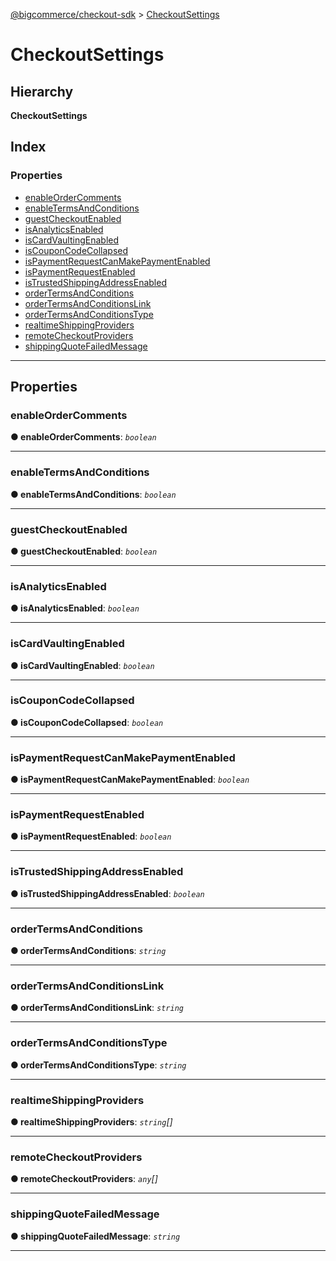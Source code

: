 [@bigcommerce/checkout-sdk](../README.md) > [CheckoutSettings](../interfaces/checkoutsettings.md)

# CheckoutSettings

## Hierarchy

**CheckoutSettings**

## Index

### Properties

* [enableOrderComments](checkoutsettings.md#enableordercomments)
* [enableTermsAndConditions](checkoutsettings.md#enabletermsandconditions)
* [guestCheckoutEnabled](checkoutsettings.md#guestcheckoutenabled)
* [isAnalyticsEnabled](checkoutsettings.md#isanalyticsenabled)
* [isCardVaultingEnabled](checkoutsettings.md#iscardvaultingenabled)
* [isCouponCodeCollapsed](checkoutsettings.md#iscouponcodecollapsed)
* [isPaymentRequestCanMakePaymentEnabled](checkoutsettings.md#ispaymentrequestcanmakepaymentenabled)
* [isPaymentRequestEnabled](checkoutsettings.md#ispaymentrequestenabled)
* [isTrustedShippingAddressEnabled](checkoutsettings.md#istrustedshippingaddressenabled)
* [orderTermsAndConditions](checkoutsettings.md#ordertermsandconditions)
* [orderTermsAndConditionsLink](checkoutsettings.md#ordertermsandconditionslink)
* [orderTermsAndConditionsType](checkoutsettings.md#ordertermsandconditionstype)
* [realtimeShippingProviders](checkoutsettings.md#realtimeshippingproviders)
* [remoteCheckoutProviders](checkoutsettings.md#remotecheckoutproviders)
* [shippingQuoteFailedMessage](checkoutsettings.md#shippingquotefailedmessage)

---

## Properties

<a id="enableordercomments"></a>

###  enableOrderComments

**● enableOrderComments**: *`boolean`*

___
<a id="enabletermsandconditions"></a>

###  enableTermsAndConditions

**● enableTermsAndConditions**: *`boolean`*

___
<a id="guestcheckoutenabled"></a>

###  guestCheckoutEnabled

**● guestCheckoutEnabled**: *`boolean`*

___
<a id="isanalyticsenabled"></a>

###  isAnalyticsEnabled

**● isAnalyticsEnabled**: *`boolean`*

___
<a id="iscardvaultingenabled"></a>

###  isCardVaultingEnabled

**● isCardVaultingEnabled**: *`boolean`*

___
<a id="iscouponcodecollapsed"></a>

###  isCouponCodeCollapsed

**● isCouponCodeCollapsed**: *`boolean`*

___
<a id="ispaymentrequestcanmakepaymentenabled"></a>

###  isPaymentRequestCanMakePaymentEnabled

**● isPaymentRequestCanMakePaymentEnabled**: *`boolean`*

___
<a id="ispaymentrequestenabled"></a>

###  isPaymentRequestEnabled

**● isPaymentRequestEnabled**: *`boolean`*

___
<a id="istrustedshippingaddressenabled"></a>

###  isTrustedShippingAddressEnabled

**● isTrustedShippingAddressEnabled**: *`boolean`*

___
<a id="ordertermsandconditions"></a>

###  orderTermsAndConditions

**● orderTermsAndConditions**: *`string`*

___
<a id="ordertermsandconditionslink"></a>

###  orderTermsAndConditionsLink

**● orderTermsAndConditionsLink**: *`string`*

___
<a id="ordertermsandconditionstype"></a>

###  orderTermsAndConditionsType

**● orderTermsAndConditionsType**: *`string`*

___
<a id="realtimeshippingproviders"></a>

###  realtimeShippingProviders

**● realtimeShippingProviders**: *`string`[]*

___
<a id="remotecheckoutproviders"></a>

###  remoteCheckoutProviders

**● remoteCheckoutProviders**: *`any`[]*

___
<a id="shippingquotefailedmessage"></a>

###  shippingQuoteFailedMessage

**● shippingQuoteFailedMessage**: *`string`*

___

